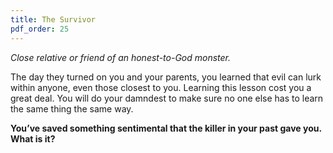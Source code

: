 ```yaml
---
title: The Survivor
pdf_order: 25
---
```


_Close relative or friend of an honest-to-God monster._

The day they turned on you and your parents, you learned that evil can lurk within anyone, even those closest to you. Learning this lesson cost you a great deal. You will do your damndest to make sure no one else has to learn the same thing the same way.

<div class="callout-box">

**You’ve saved something sentimental that the killer in your past gave you. What is it?**

</div>
